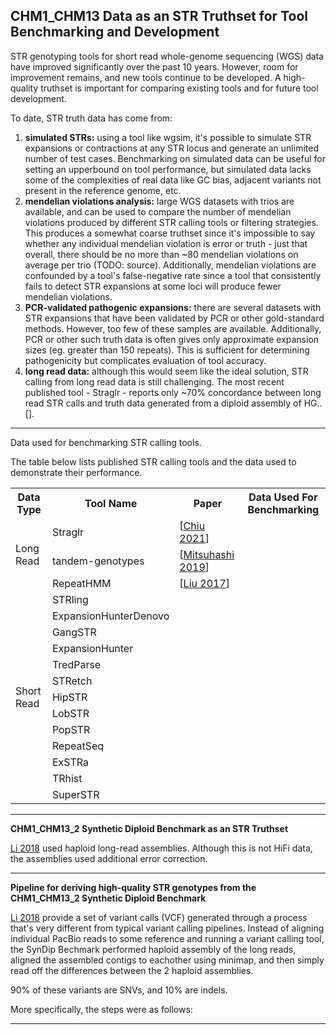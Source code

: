 ## CHM1_CHM13 Data as an STR Truthset for Tool Benchmarking and Development 

STR genotyping tools for short read whole-genome sequencing (WGS) data have improved significantly over the past 10 
years. However, room for improvement remains, and new tools continue to be developed.
A high-quality truthset is important for comparing existing tools and for future tool development.

<!-- close the current gap in accuracy and compute costs between STR genotyping tools and tools for other variant classes like SNVs and InDels. --> 

To date, STR truth data has come from:

1. **simulated STRs:** using a tool like wgsim, it's possible to simulate STR expansions or contractions at any STR locus 
   and generate an unlimited number of test cases. Benchmarking on simulated data can be useful for setting 
   an upperbound on tool performance, but simulated data lacks some of the complexities of real data like GC bias, 
   adjacent variants not present in the reference genome, etc. 
2. **mendelian violations analysis:** large WGS datasets with trios are available, and can be used to compare the number of 
   mendelian violations produced by different STR calling tools or filtering strategies. This produces a somewhat coarse 
   truthset since it's impossible to say whether any individual mendelian violation is error or truth - just that 
   overall, there should be no more than ~80 mendelian violations on average per trio (TODO: source). Additionally, 
   mendelian violations are confounded by a tool's false-negative rate since a tool that consistently fails to detect 
   STR expansions at some loci will produce fewer mendelian violations.
3. **PCR-validated pathogenic expansions:** there are several datasets with STR expansions that have been validated by PCR 
   or other gold-standard methods. However, too few of these samples are available. Additionally, PCR or other such truth data is 
   often gives only approximate expansion sizes (eg. greater than 150 repeats). This is sufficient for determining 
   pathogenicity but complicates evaluation of tool accuracy.   
4. **long read data:** although this would seem like the ideal solution, STR calling from long read data is still challenging.
   The most recent published tool - Straglr - reports only ~70% concordance between long read STR calls and truth data 
   generated from a diploid assembly of HG.. [].

----

Data used for benchmarking STR calling tools.

The table below lists published STR calling tools and the data used to demonstrate their performance.

<table>
<tr>
   <th>Data Type</th>
   <th>Tool Name</th>
   <th>Paper</th>
   <th>Data Used For Benchmarking</th>
</tr><tr>
   <td rowspan="3">Long Read</td>
   <td>Straglr</td>
   <td>[<a href="https://genomebiology.biomedcentral.com/articles/10.1186/s13059-021-02447-3">Chiu 2021</a>]</td>
   <td></td>
</tr><tr>
   <td>tandem-genotypes </td>
   <td>[<a href="https://doi.org/10.1186/s13059-019-1667-6">Mitsuhashi 2019</a>]</td>
   <td></td>
</tr><tr>
   <td>RepeatHMM</td>
   <td>[<a href="https://doi.org/10.1186/s13073-017-0456-7">Liu 2017</a>]</td>
   <td></td>
</tr><tr>
   <td rowspan="100">Short Read</td>
   <td>STRling</td>
   <td></td>
   <td></td>
</tr><tr>
   <td>ExpansionHunterDenovo</td>
   <td></td>
   <td></td>
</tr><tr>
   <td>GangSTR</td>
   <td></td>
   <td></td>
</tr><tr>
   <td>ExpansionHunter</td>
   <td></td>
   <td></td>
</tr><tr>
   <td>TredParse</td>
   <td></td>
   <td></td>
</tr><tr>
   <td>STRetch</td>
   <td></td>
   <td></td>
</tr><tr>
   <td>HipSTR</td>
   <td></td>
   <td></td>
</tr><tr>
   <td>LobSTR</td>
   <td></td>
   <td></td>
</tr><tr>
   <td>PopSTR</td>
   <td></td>
   <td></td>
</tr><tr>
   <td>RepeatSeq</td>
   <td></td>
   <td></td>
</tr><tr>
   <td>ExSTRa</td>
   <td></td>
   <td></td>
</tr><tr>
   <td>TRhist</td>
   <td></td>
   <td></td>
</tr><tr>
   <td>SuperSTR</td>
   <td></td>
   <td></td>
</tr>

</table>

----
**CHM1_CHM13_2 Synthetic Diploid Benchmark as an STR Truthset**

[Li 2018](https://www.ncbi.nlm.nih.gov/pmc/articles/PMC6341484/) used haploid long-read assemblies. 
Although this is not HiFi data, the assemblies used additional error correction. 

----
**Pipeline for deriving high-quality STR genotypes from the CHM1_CHM13_2 Synthetic Diploid Benchmark**

[Li 2018](https://www.ncbi.nlm.nih.gov/pmc/articles/PMC6341484/) provide a set of variant calls (VCF) generated through a process that's very 
different from typical variant calling pipelines.  Instead of aligning individual PacBio reads to some reference and running a variant calling tool, 
the SynDip Bechmark performed haploid assembly of the long reads, aligned the assembled contigs to eachother using minimap, and then simply read off the differences between the 2 haploid assemblies. 

90% of these variants are SNVs, and 10% are indels. 

More specifically, the steps were as follows:


---





